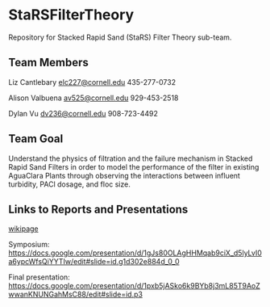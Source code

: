 # StaRSFilterTheory
Repository for Stacked Rapid Sand (StaRS) Filter Theory sub-team.

## Team Members
Liz Cantlebary  elc227@cornell.edu  435-277-0732 

Alison Valbuena av525@cornell.edu   929-453-2518 

Dylan Vu        dv236@cornell.edu   908-723-4492

## Team Goal
Understand the physics of filtration and the failure mechanism in Stacked Rapid Sand Filters in order to model the performance of the filter in existing AguaClara Plants through observing the interactions between influent turbidity, PACl dosage, and floc size. 

## Links to Reports and Presentations 

[wikipage](https://confluence.cornell.edu/display/AGUACLARA/StaRS+Filter+Theory)

Symposium: https://docs.google.com/presentation/d/1gJs80OLAgHHMqab9ciX_d5lyLvI0a6ypcWfsQiYYTIw/edit#slide=id.g1d302e884d_0_0

Final presentation: https://docs.google.com/presentation/d/1pxb5jASko6k9BYb8j3mL85T9AoZwwanKNUNGahMsC88/edit#slide=id.p3
